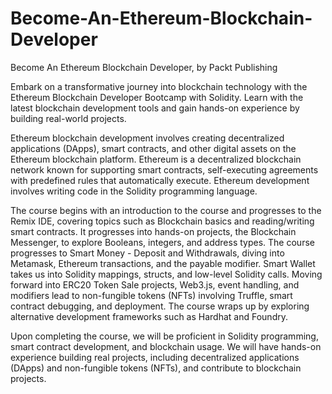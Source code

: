 # Become-An-Ethereum-Blockchain-Developer
Become An Ethereum Blockchain Developer, by Packt Publishing

Embark on a transformative journey into blockchain technology with the Ethereum Blockchain Developer Bootcamp with Solidity. Learn with the latest blockchain development tools and gain hands-on experience by building real-world projects. 

Ethereum blockchain development involves creating decentralized applications (DApps), smart contracts, and other digital assets on the Ethereum blockchain platform. Ethereum is a decentralized blockchain network known for supporting smart contracts, self-executing agreements with predefined rules that automatically execute. Ethereum development involves writing code in the Solidity programming language. 

The course begins with an introduction to the course and progresses to the Remix IDE, covering topics such as Blockchain basics and reading/writing smart contracts. It progresses into hands-on projects, the Blockchain Messenger, to explore Booleans, integers, and address types. The course progresses to Smart Money - Deposit and Withdrawals, diving into Metamask, Ethereum transactions, and the payable modifier. Smart Wallet takes us into Solidity mappings, structs, and low-level Solidity calls. Moving forward into ERC20 Token Sale projects, Web3.js, event handling, and modifiers lead to non-fungible tokens (NFTs) involving Truffle, smart contract debugging, and deployment. The course wraps up by exploring alternative development frameworks such as Hardhat and Foundry. 

Upon completing the course, we will be proficient in Solidity programming, smart contract development, and blockchain usage. We will have hands-on experience building real projects, including decentralized applications (DApps) and non-fungible tokens (NFTs), and contribute to blockchain projects. 
